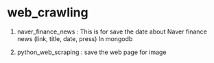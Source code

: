 # web_crawling

1. naver_finance_news : This is for save the date about Naver finance news (link, title, date, press) In mongodb

2. python_web_scraping : save the web page for image
